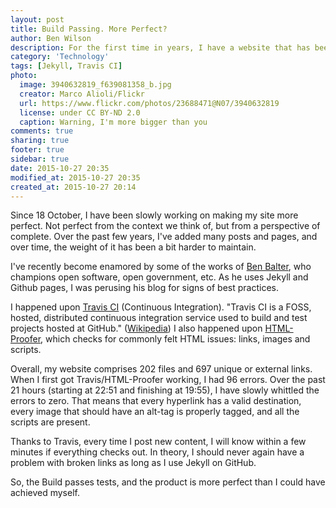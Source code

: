 ```yaml
---
layout: post
title: Build Passing. More Perfect?
author: Ben Wilson
description: For the first time in years, I have a website that has been fully vetted courtesy of Continuous Integration.
category: 'Technology'
tags: [Jekyll, Travis CI]
photo:
  image: 3940632819_f639081358_b.jpg
  creator: Marco Alioli/Flickr
  url: https://www.flickr.com/photos/23688471@N07/3940632819
  license: under CC BY-ND 2.0
  caption: Warning, I'm more bigger than you
comments: true
sharing: true
footer: true
sidebar: true
date: 2015-10-27 20:35
modified_at: 2015-10-27 20:35
created_at: 2015-10-27 20:14
---
```


Since 18 October, I have been slowly working on making my site more perfect. Not perfect from the context we think of, but from a perspective of complete. Over the past few years, I've added many posts and pages, and over time, the weight of it has been a bit harder to maintain.

<!-- more -->

I've recently become enamored by some of the works of [Ben Balter](http://ben.balter.com/), who champions open software, open government, etc. As he uses Jekyll and Github pages, I was perusing his blog for signs of best practices.

I happened upon [Travis CI](https://travis-ci.org) (Continuous Integration). "Travis CI is a FOSS, hosted, distributed continuous integration service used to build and test projects hosted at GitHub." ([Wikipedia](https://en.wikipedia.org/wiki/Travis_CI)) I also happened upon [HTML-Proofer](https://github.com/gjtorikian/html-proofer), which checks for commonly felt HTML issues: links, images and scripts.

Overall, my website comprises 202 files and 697 unique or external links. When I first got Travis/HTML-Proofer working, I had 96 errors. Over the past 21 hours (starting at 22:51 and finishing at 19:55), I have slowly whittled the errors to zero. That means that every hyperlink has a valid destination, every image that should have an alt-tag is properly tagged, and all the scripts are present.

Thanks to Travis, every time I post new content, I will know within a few minutes if everything checks out. In theory, I should never again have a problem with broken links as long as I use Jekyll on GitHub.

So, the Build passes tests, and the product is more perfect than I could have achieved myself.

